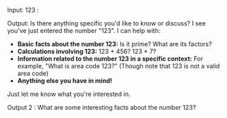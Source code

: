 Input:
123 :

Output: 
Is there anything specific you'd like to know or discuss? I see you've just entered the number "123".  I can help with:

* **Basic facts about the number 123:**  Is it prime? What are its factors?
* **Calculations involving 123:**  123 + 456? 123 * 7?
* **Information related to the number 123 in a specific context:** For example, "What is area code 123?" (Though note that 123 is not a valid area code)
* **Anything else you have in mind!**

Just let me know what you're interested in.


Output 2 :
What are some interesting facts about the number 123?
